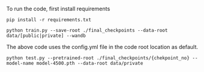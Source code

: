To run the code, first install requirements

```
pip install -r requirements.txt
```
```
python train.py --save-root ./final_checkpoints --data-root data/[public|private] --wandb
```
The above code uses the config.yml file in the code root location as default. 

```
python test.py --pretrained-root ./final_checkpoints/{chekpoint_no} --model-name model-4500.pth --data-root data/private
```
